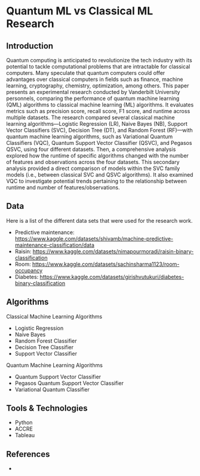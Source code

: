 # Quantum ML vs Classical ML Research

## Introduction

Quantum computing is anticipated to revolutionize the tech industry with its potential to tackle computational problems that are intractable for classical computers. Many speculate that quantum computers could offer advantages over classical computers in fields such as finance, machine learning, cryptography, chemistry, optimization, among others. This paper presents an experimental research conducted by Vanderbilt University personnels, comparing the performance of quantum machine learning (QML) algorithms to classical machine learning (ML) algorithms. It evaluates metrics such as precision score, recall score, F1 score, and runtime across multiple datasets. The research compared several classical machine learning algorithms—Logistic Regression (LR), Naive Bayes (NB), Support Vector Classifiers (SVC), Decision Tree (DT), and Random Forest (RF)—with quantum machine learning algorithms, such as Variational Quantum Classifiers (VQC), Quantum Support Vector Classifier (QSVC), and Pegasos QSVC, using four different datasets. Then, a comprehensive analysis explored how the runtime of specific algorithms changed with the number of features and observations across the four datasets. This secondary analysis provided a direct comparison of models within the SVC family models (i.e., between classical SVC and QSVC algorithms). It also examined VQC to investigate potential trends pertaining to the relationship between runtime and number of features/observations.

## Data

Here is a list of the different data sets that were used for the research work. 

- Predictive maintenance: https://www.kaggle.com/datasets/shivamb/machine-predictive-maintenance-classification/data
- Raisin: https://www.kaggle.com/datasets/nimapourmoradi/raisin-binary-classification
- Room: https://www.kaggle.com/datasets/sachinsharma1123/room-occupancy
- Diabetes: https://www.kaggle.com/datasets/girishvutukuri/diabetes-binary-classification

## Algorithms

Classical Machine Learning Algorithms
- Logistic Regression
- Naive Bayes
- Random Forest Classifier
- Decision Tree Classifier
- Support Vector Classifier
  
Quantum Machine Learning Algorithms
- Quantum Support Vector Classifier
- Pegasos Quantum Support Vector Classifier
- Variational Quantum Classifier
  
## Tools & Technologies 

- Python
- ACCRE
- Tableau
  
## References

-
